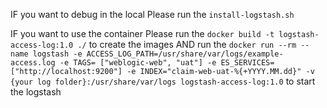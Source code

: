 IF you want to debug in the local
Please run the `install-logstash.sh`

IF you want to use the container
Please run the `docker build -t logstash-access-log:1.0 ./` to create the images
AND run the `docker run --rm --name logstash -e ACCESS_LOG_PATH=/usr/share/var/logs/example-access.log -e TAGS= ["weblogic-web", "uat"] -e ES_SERVICES=["http://localhost:9200"] -e INDEX="claim-web-uat-%{+YYYY.MM.dd}" -v {your log folder}:/usr/share/var/logs logstash-access-log:1.0` to start the logstash